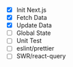 - [x] Init Next.js
- [x] Fetch Data
- [x] Update Data
- [ ] Global State
- [ ] Unit Test
- [ ] eslint/prettier
- [ ] SWR/react-query

